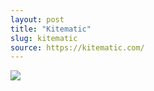 ```yaml
---
layout: post
title: "Kitematic"
slug: kitematic
source: https://kitematic.com/
---
```


<img src="/beautiful-open/screenshots/kitematic.png">
